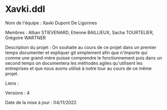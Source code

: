 # Xavki.ddl

Nom de l'équipe : Xavki Dupont De Ligonnes

Membres : Alban STIEVENARD, Etienne BAILLIEUX, Sacha TOURTELIER, Grégoire WARTNER

Description du projet : On souhaite au cours de ce projet dans un premier temps documenter et expliquer git simplement afin que
n'importe qui comme une grand-mère puisse comprendre le fonctionnement puis dans un second temps on documentera les méthodes agiles
qu'utilisent les entreprises et que nous avons utilisé à notre tour au cours de ce même projet.

Liens :

Versions : 4

Date de la mise à jour : 04/11/2022
